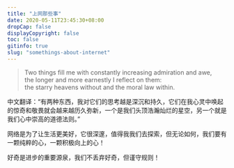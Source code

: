 ```yaml
---
title: "上网那些事"
date: 2020-05-11T23:45:30+08:00
dropCap: false
displayCopyright: false
toc: false
gitinfo: true
slug: "somethings-about-internet"
---
```

<blockquote class="quote-center">
<p>
<font class = "colorfulfont">
Two things fill me with constantly increasing admiration and awe,</br>the longer and more earnestly I reflect on them: </br>the starry heavens without and the moral law within.
</font>
</p>
</blockquote>

中文翻译：“有两种东西，我对它们的思考越是深沉和持久，它们在我心灵中唤起的惊奇和敬畏就会越来越历久弥新，一个是我们头顶浩瀚灿烂的星空，另一个就是我们心中崇高的道德法则。”

网络是为了让生活更美好，它很深邃，值得我我们去探索，但无论如何，我们要有一颗纯粹的心，一颗积极向上的心！

好奇是进步的重要源泉，我们不丢弃好奇，但谨守规则！
